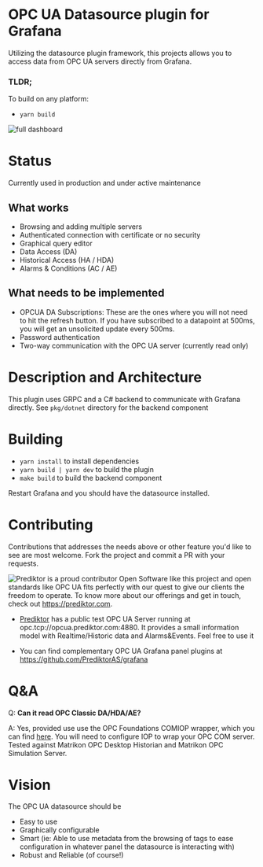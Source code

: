 # OPC UA Datasource plugin for Grafana
Utilizing the datasource plugin framework, this projects allows you to access data from OPC UA servers directly from Grafana.

### TLDR;
To build on any platform:
* `yarn build`

![full dashboard](https://raw.githubusercontent.com/srclosson/grafana-opcua-datasource/master/src/img/dashboard2.png)

# Status
Currently used in production and under active maintenance

## What works
* Browsing and adding multiple servers
* Authenticated connection with certificate or no security
* Graphical query editor
* Data Access (DA)
* Historical Access (HA / HDA)
* Alarms & Conditions (AC / AE)

## What needs to be implemented
* OPCUA DA Subscriptions: These are the ones where you will not need to hit the refresh button. If you have subscribed to a datapoint at 500ms, you will get an unsolicited update every 500ms. 
* Password authentication
* Two-way communication with the OPC UA server (currently read only)

# Description and Architecture
This plugin uses GRPC and a C# backend to communicate with Grafana directly. See `pkg/dotnet` directory for the backend component

# Building
* `yarn install` to install dependencies
* `yarn build | yarn dev` to build the plugin
* `make build` to build the backend component

Restart Grafana and you should have the datasource installed.

# Contributing
Contributions that addresses the needs above or other feature you'd like to see are most welcome. Fork the project and commit a PR with your requests.

![Prediktor](https://raw.githubusercontent.com/srclosson/grafana-opcua-datasource/master/src/img/PrediktorLogo_thumb.png) is a proud contributor
Open Software like this project and open standards like OPC UA fits perfectly with our quest to give our clients the freedom to operate. To know more about our offerings and get in touch, check out https://prediktor.com.

* [Prediktor](https://prediktor.com) has a public test OPC UA Server running at opc.tcp://opcua.prediktor.com:4880.
It provides a small information model with Realtime/Historic data and Alarms&Events. Feel free to use it

* You can find complementary OPC UA Grafana panel plugins at https://github.com/PrediktorAS/grafana

# Q&A
Q: **Can it read OPC Classic DA/HDA/AE?**

A: Yes, provided use use the OPC Foundations COMIOP wrapper, which you can find [here](https://github.com/OPCFoundation/UA-.NETStandard). You will need to configure IOP to wrap your OPC COM server. Tested against Matrikon OPC Desktop Historian and Matrikon OPC Simulation Server.

# Vision
The OPC UA datasource should be
- Easy to use
- Graphically configurable
- Smart (ie: Able to use metadata from the browsing of tags to ease configuration in whatever panel the datasource is interacting with)
- Robust and Reliable (of course!)
